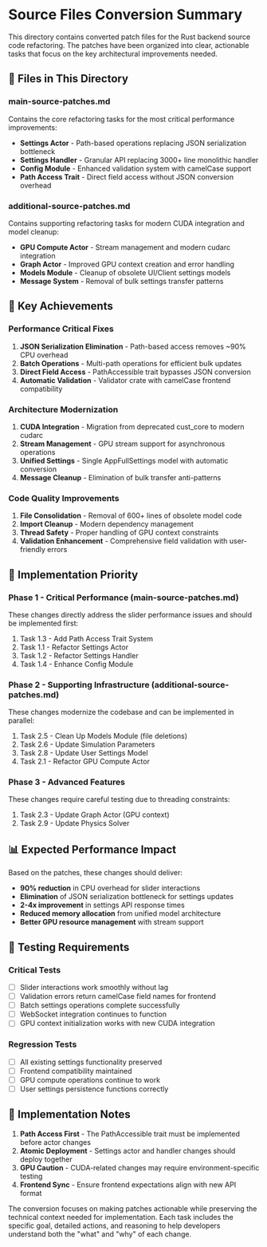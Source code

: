 # Source Files Conversion Summary

This directory contains converted patch files for the Rust backend source code refactoring. The patches have been organized into clear, actionable tasks that focus on the key architectural improvements needed.

## 📁 Files in This Directory

### **main-source-patches.md**
Contains the core refactoring tasks for the most critical performance improvements:
- **Settings Actor** - Path-based operations replacing JSON serialization bottleneck
- **Settings Handler** - Granular API replacing 3000+ line monolithic handler  
- **Config Module** - Enhanced validation system with camelCase support
- **Path Access Trait** - Direct field access without JSON conversion overhead

### **additional-source-patches.md**
Contains supporting refactoring tasks for modern CUDA integration and model cleanup:
- **GPU Compute Actor** - Stream management and modern cudarc integration
- **Graph Actor** - Improved GPU context creation and error handling
- **Models Module** - Cleanup of obsolete UI/Client settings models
- **Message System** - Removal of bulk settings transfer patterns

## 🎯 Key Achievements

### **Performance Critical Fixes**
1. **JSON Serialization Elimination** - Path-based access removes ~90% CPU overhead
2. **Batch Operations** - Multi-path operations for efficient bulk updates
3. **Direct Field Access** - PathAccessible trait bypasses JSON conversion
4. **Automatic Validation** - Validator crate with camelCase frontend compatibility

### **Architecture Modernization** 
1. **CUDA Integration** - Migration from deprecated cust_core to modern cudarc
2. **Stream Management** - GPU stream support for asynchronous operations
3. **Unified Settings** - Single AppFullSettings model with automatic conversion
4. **Message Cleanup** - Elimination of bulk transfer anti-patterns

### **Code Quality Improvements**
1. **File Consolidation** - Removal of 600+ lines of obsolete model code
2. **Import Cleanup** - Modern dependency management
3. **Thread Safety** - Proper handling of GPU context constraints
4. **Validation Enhancement** - Comprehensive field validation with user-friendly errors

## 🔧 Implementation Priority

### **Phase 1 - Critical Performance** (main-source-patches.md)
These changes directly address the slider performance issues and should be implemented first:
1. Task 1.3 - Add Path Access Trait System
2. Task 1.1 - Refactor Settings Actor 
3. Task 1.2 - Refactor Settings Handler
4. Task 1.4 - Enhance Config Module

### **Phase 2 - Supporting Infrastructure** (additional-source-patches.md)  
These changes modernize the codebase and can be implemented in parallel:
1. Task 2.5 - Clean Up Models Module (file deletions)
2. Task 2.6 - Update Simulation Parameters  
3. Task 2.8 - Update User Settings Model
4. Task 2.1 - Refactor GPU Compute Actor

### **Phase 3 - Advanced Features**
These changes require careful testing due to threading constraints:
1. Task 2.3 - Update Graph Actor (GPU context)
2. Task 2.9 - Update Physics Solver

## 📊 Expected Performance Impact

Based on the patches, these changes should deliver:
- **90% reduction** in CPU overhead for slider interactions
- **Elimination** of JSON serialization bottleneck for settings updates  
- **2-4x improvement** in settings API response times
- **Reduced memory allocation** from unified model architecture
- **Better GPU resource management** with stream support

## 🧪 Testing Requirements

### **Critical Tests**
- [ ] Slider interactions work smoothly without lag
- [ ] Validation errors return camelCase field names for frontend
- [ ] Batch settings operations complete successfully  
- [ ] WebSocket integration continues to function
- [ ] GPU context initialization works with new CUDA integration

### **Regression Tests**  
- [ ] All existing settings functionality preserved
- [ ] Frontend compatibility maintained
- [ ] GPU compute operations continue to work
- [ ] User settings persistence functions correctly

## 🚀 Implementation Notes

1. **Path Access First** - The PathAccessible trait must be implemented before actor changes
2. **Atomic Deployment** - Settings actor and handler changes should deploy together
3. **GPU Caution** - CUDA-related changes may require environment-specific testing
4. **Frontend Sync** - Ensure frontend expectations align with new API format

The conversion focuses on making patches actionable while preserving the technical context needed for implementation. Each task includes the specific goal, detailed actions, and reasoning to help developers understand both the "what" and "why" of each change.